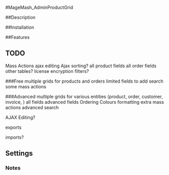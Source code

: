#MageMash_AdminProductGrid


##Description



##Installation


##Features

## TODO
Mass Actions
ajax editing
Ajax sorting?
all product fields
all order fields
other tables?
license
encryption
filters?


###Free
multiple grids for products and orders
limited fields to add
search
some mass actions

###Advanced
multiple grids for various entities (product, order, customer, invoice, )
all fields
advanced fields
Ordering
Colours
formatting
extra mass actions
advanced search

AJAX Editing?

exports

imports?




## Settings


### Notes

